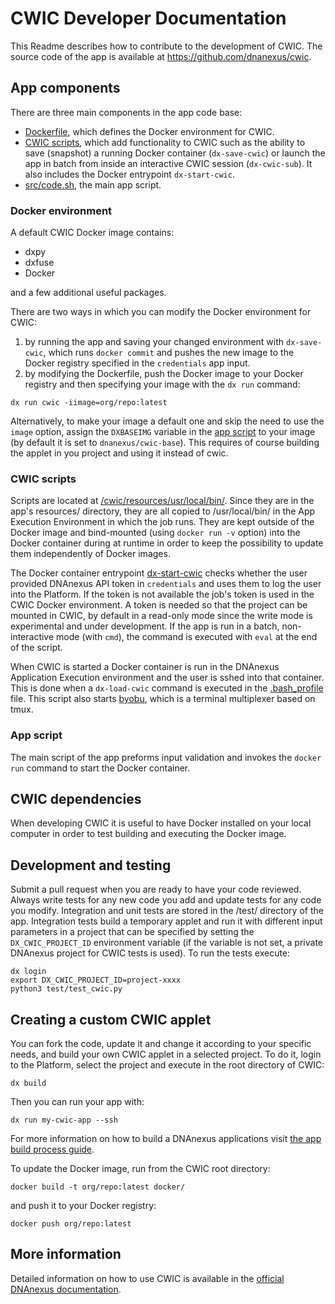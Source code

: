 # CWIC Developer Documentation

This Readme describes how to contribute to the development of CWIC. The source code of the app is available at https://github.com/dnanexus/cwic. 

## App components

There are three main components in the app code base:
- [Dockerfile](https://github.com/dnanexus/cwic/blob/main/docker/Dockerfile), which defines the Docker environment for CWIC.
- [CWIC scripts](https://github.com/dnanexus/cwic/tree/main/resources/usr/local/bin), which add functionality to CWIC such as the ability to save (snapshot) a running Docker container (`dx-save-cwic`) or launch the app in batch from inside an interactive CWIC session (`dx-cwic-sub`). It also includes the Docker entrypoint `dx-start-cwic`.
- [src/code.sh](https://github.com/dnanexus/cwic/blob/main/src/code.sh), the main app script.

### Docker environment

A default CWIC Docker image contains:
- dxpy
- dxfuse
- Docker

and a few additional useful packages.

There are two ways in which you can modify the Docker environment for CWIC:
1. by running the app and saving your changed environment with `dx-save-cwic`, which runs `docker commit` and pushes the new image to the Docker registry specified in the `credentials` app input.
2. by modifying the Dockerfile, push the Docker image to your Docker registry and then specifying your image with the `dx run` command:

```
dx run cwic -iimage=org/repo:latest
```

Alternatively, to make your image a default one and skip the need to use the `image` option, assign the `DXBASEIMG` variable in the [app script](https://github.com/dnanexus/cwic/blob/main/src/code.sh) to your image (by default it is set to `dnanexus/cwic-base`). This requires of course building the applet in you project and using it instead of cwic.

### CWIC scripts

Scripts are located at [/cwic/resources/usr/local/bin/](https://github.com/dnanexus/cwic/tree/main/resources/usr/local/bin). Since they are in the app's resources/ directory, they are all copied to /usr/local/bin/ in the App Execution Environment in which the job runs. They are kept outside of the Docker image and bind-mounted (using `docker run -v` option) into the Docker container during at runtime in order to keep the possibility to update them independently of Docker images.

The Docker container entrypoint [dx-start-cwic](https://github.com/dnanexus/cwic/blob/main/resources/usr/local/bin/dx-start-cwic) checks whether the user provided DNAnexus API token in `credentials` and uses them to log the user into the Platform. If the token is not available the job's token is used in the CWIC Docker environment. A token is needed so that the project can be mounted in CWIC, by default in a read-only mode since the write mode is experimental and under development. If the app is run in a batch, non-interactive mode (with `cmd`), the command is executed with `eval` at the end of the script.

When CWIC is started a Docker container is run in the DNAnexus Application Execution environment and the user is sshed into that container. This is done when a `dx-load-cwic` command is executed in the [.bash_profile](https://github.com/dnanexus/cwic/blob/main/resources/home/dnanexus/.bash_profile) file. This script also starts [byobu](https://www.byobu.org/), which is a terminal multiplexer based on tmux.

### App script

The main script of the app preforms input validation and invokes the `docker run` command to start the Docker container.

## CWIC dependencies

When developing CWIC it is useful to have Docker installed on your local computer in order to test building and executing the Docker image.

## Development and testing

Submit a pull request when you are ready to have your code reviewed. Always write tests for any new code you add and update tests for any code you modify. Integration and unit tests are stored in the /test/ directory of the app. Integration tests build a temporary applet and run it with different input parameters in a  project that can be specified by setting the `DX_CWIC_PROJECT_ID` environment variable (if the variable is not set, a private DNAnexus project for CWIC tests is used). To run the tests execute:

```
dx login
export DX_CWIC_PROJECT_ID=project-xxxx
python3 test/test_cwic.py
```

## Creating a custom CWIC applet

You can fork the code, update it and change it according to your specific needs, and build your own CWIC applet in a selected project. To do it, login to the Platform, select the project and execute in the root directory of CWIC:

```
dx build
```

Then you can run your app with:

```
dx run my-cwic-app --ssh
```

For more information on how to build a DNAnexus applications visit [the app build process guide](https://documentation.dnanexus.com/developer/apps/app-build-process).

To update the Docker image, run from the CWIC root directory:

```
docker build -t org/repo:latest docker/
```

and push it to your Docker registry:

```
docker push org/repo:latest
```

## More information

Detailed information on how to use CWIC is available in the [official DNAnexus documentation](https://documentation.dnanexus.com/developer/cloud-workstations/cwic).
